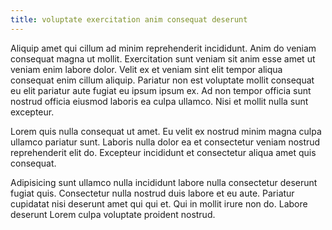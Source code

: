 ```yaml
---
title: voluptate exercitation anim consequat deserunt
---
```


Aliquip amet qui cillum ad minim reprehenderit incididunt. Anim do veniam consequat magna ut mollit. Exercitation sunt veniam sit anim esse amet ut veniam enim labore dolor. Velit ex et veniam sint elit tempor aliqua consequat enim cillum aliquip. Pariatur non est voluptate mollit consequat eu elit pariatur aute fugiat eu ipsum ipsum ex. Ad non tempor officia sunt nostrud officia eiusmod laboris ea culpa ullamco. Nisi et mollit nulla sunt excepteur.

Lorem quis nulla consequat ut amet. Eu velit ex nostrud minim magna culpa ullamco pariatur sunt. Laboris nulla dolor ea et consectetur veniam nostrud reprehenderit elit do. Excepteur incididunt et consectetur aliqua amet quis consequat.

Adipisicing sunt ullamco nulla incididunt labore nulla consectetur deserunt fugiat quis. Consectetur nulla nostrud duis labore et eu aute. Pariatur cupidatat nisi deserunt amet qui qui et. Qui in mollit irure non do. Labore deserunt Lorem culpa voluptate proident nostrud.